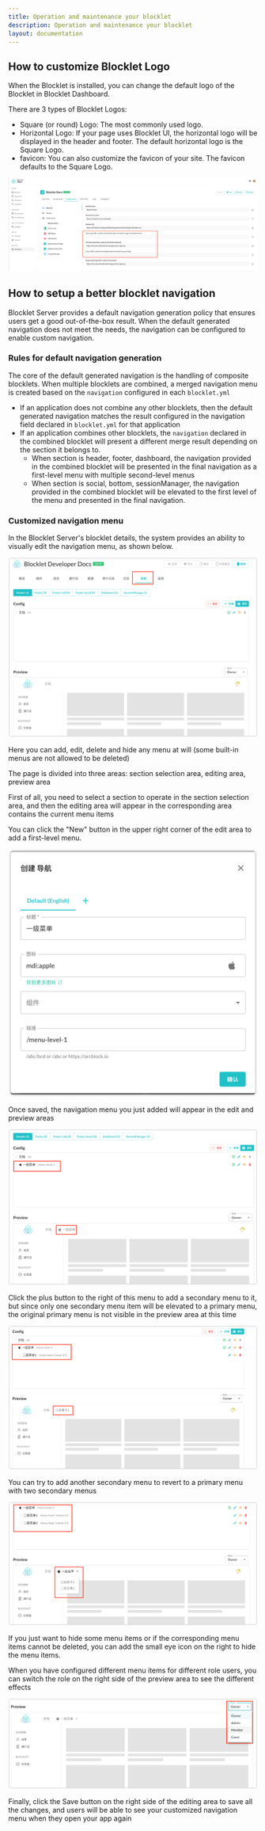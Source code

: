 ```yaml
---
title: Operation and maintenance your blocklet
description: Operation and maintenance your blocklet
layout: documentation
---
```


## How to customize Blocklet Logo

When the Blocklet is installed, you can change the default logo of the Blocklet in Blocklet Dashboard.

There are 3 types of Blocklet Logos:

- Square (or round) Logo: The most commonly used logo.
- Horizontal Logo: If your page uses Blocklet UI, the horizontal logo will be displayed in the header and footer. The default horizontal logo is the Square Logo.
- favicon: You can also customize the favicon of your site. The favicon defaults to the Square Logo.

![](./images/config-logo.jpg)

## How to setup a better blocklet navigation
Blocklet Server provides a default navigation generation policy that ensures users get a good out-of-the-box result. When the default generated navigation does not meet the needs, the navigation can be configured to enable custom navigation.

### Rules for default navigation generation
The core of the default generated navigation is the handling of composite blocklets. When multiple blocklets are combined, a merged navigation menu is created based on the `navigation` configured in each `blocklet.yml`

- If an application does not combine any other blocklets, then the default generated navigation matches the result configured in the navigation field declared in `blocklet.yml` for that application
- If an application combines other blocklets, the `navigation` declared in the combined blocklet will present a different merge result depending on the section it belongs to.
  - When section is header, footer, dashboard, the navigation provided in the combined blocklet will be presented in the final navigation as a first-level menu with multiple second-level menus
  - When section is social, bottom, sessionManager, the navigation provided in the combined blocklet will be elevated to the first level of the menu and presented in the final navigation.

### Customized navigation menu
In the Blocklet Server's blocklet details, the system provides an ability to visually edit the navigation menu, as shown below.

![](./images/navigation.png)

Here you can add, edit, delete and hide any menu at will (some built-in menus are not allowed to be deleted)

The page is divided into three areas: section selection area, editing area, preview area

First of all, you need to select a section to operate in the section selection area, and then the editing area will appear in the corresponding area contains the current menu items

You can click the "New" button in the upper right corner of the edit area to add a first-level menu.

![](./images/add-navigation.png)

Once saved, the navigation menu you just added will appear in the edit and preview areas

![](./images/view-navigation.png)

Click the plus button to the right of this menu to add a secondary menu to it, but since only one secondary menu item will be elevated to a primary menu, the original primary menu is not visible in the preview area at this time

![](./images/view-navigation-2.png)

You can try to add another secondary menu to revert to a primary menu with two secondary menus

![](./images/view-navigation-3.png)

If you just want to hide some menu items or if the corresponding menu items cannot be deleted, you can add the small eye icon on the right to hide the menu items.

When you have configured different menu items for different role users, you can switch the role on the right side of the preview area to see the different effects

![](./images/role-navigation.png)

Finally, click the Save button on the right side of the editing area to save all the changes, and users will be able to see your customized navigation menu when they open your app again
